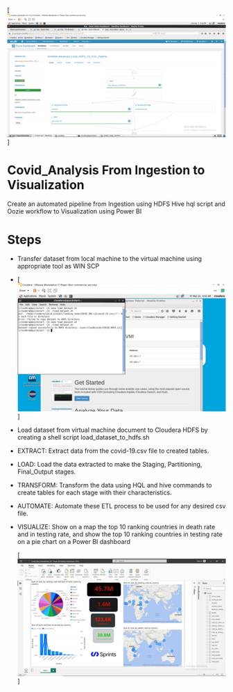 [![img Titl](/scripts/Advanced_Oozie_workflow/Advanced_HDFS_Workflow_Pipeline_with_Success.png)]

# Covid_Analysis From Ingestion to Visualization
Create an automated pipeline from Ingestion using HDFS Hive hql script and Oozie workflow to Visualization using Power BI

# Steps

- Transfer dataset from local machine to the virtual machine using appropriate tool as WIN SCP
- [![img Titl](scripts/HDFS/Transfering_LocalVM_.VMpng.png)]
- Load dataset from virtual machine document to Cloudera HDFS by creating a shell script load_dataset_to_hdfs.sh 
- EXTRACT: Extract data from the covid-19.csv file to created tables.
- LOAD: Load the data extracted to make the Staging, Partitioning, Final_Output stages.
- TRANSFORM: Transform the data using HQL and hive commands to create tables for each stage with their characteristics.
- AUTOMATE: Automate these ETL process to be used for any desired csv file.
- VISUALIZE: Show on a map the top 10 ranking countries in death rate and in testing rate, and show the top 10 ranking countries in testing rate on a pie chart on a Power BI dashboard
  
  [![img Titl](/Visualization_PowerBi/Visualization_Outputs.png)]


